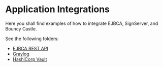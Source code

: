 # Application Integrations
Here you shall find examples of how to integrate EJBCA, SignServer, and Bouncy Castle. 

See the following folders: 
* [EJBCA REST API](../apps-integration/ejbca-rest-api)
* [Graylog](../apps-integration/graylog)
* [HashiCorp Vault](../apps-integration/hashicorp-vault)

